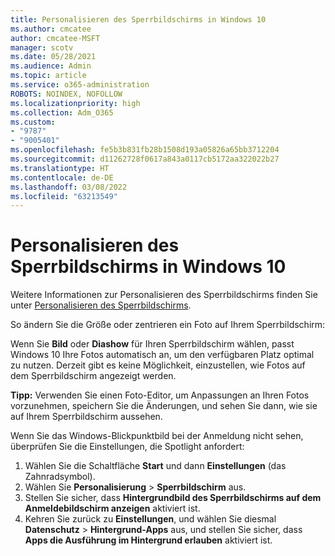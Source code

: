 ```yaml
---
title: Personalisieren des Sperrbildschirms in Windows 10
ms.author: cmcatee
author: cmcatee-MSFT
manager: scotv
ms.date: 05/28/2021
ms.audience: Admin
ms.topic: article
ms.service: o365-administration
ROBOTS: NOINDEX, NOFOLLOW
ms.localizationpriority: high
ms.collection: Adm_O365
ms.custom:
- "9787"
- "9005401"
ms.openlocfilehash: fe5b3b831fb28b1508d193a05826a65bb3712204
ms.sourcegitcommit: d11262728f0617a843a0117cb5172aa322022b27
ms.translationtype: HT
ms.contentlocale: de-DE
ms.lasthandoff: 03/08/2022
ms.locfileid: "63213549"
---
```

# <a name="personalize-your-lock-screen-in-windows-10"></a>Personalisieren des Sperrbildschirms in Windows 10

Weitere Informationen zur Personalisieren des Sperrbildschirms finden Sie unter [Personalisieren des Sperrbildschirms](https://support.microsoft.com/windows/personalize-your-lock-screen-81dab9b0-35cf-887c-84a0-6de8ef72bea0).

So ändern Sie die Größe oder zentrieren ein Foto auf Ihrem Sperrbildschirm:

Wenn Sie **Bild** oder **Diashow** für Ihren Sperrbildschirm wählen, passt Windows 10 Ihre Fotos automatisch an, um den verfügbaren Platz optimal zu nutzen. Derzeit gibt es keine Möglichkeit, einzustellen, wie Fotos auf dem Sperrbildschirm angezeigt werden.

**Tipp:** Verwenden Sie einen Foto-Editor, um Anpassungen an Ihren Fotos vorzunehmen, speichern Sie die Änderungen, und sehen Sie dann, wie sie auf Ihrem Sperrbildschirm aussehen.

Wenn Sie das Windows-Blickpunktbild bei der Anmeldung nicht sehen, überprüfen Sie die Einstellungen, die Spotlight anfordert: 

1. Wählen Sie die Schaltfläche **Start** und dann **Einstellungen** (das Zahnradsymbol).
1. Wählen Sie **Personalisierung** > **Sperrbildschirm** aus.
1. Stellen Sie sicher, dass **Hintergrundbild des Sperrbildschirms auf dem Anmeldebildschirm anzeigen** aktiviert ist.
1. Kehren Sie zurück zu **Einstellungen**, und wählen Sie diesmal **Datenschutz** > **Hintergrund-Apps** aus, und stellen Sie sicher, dass **Apps die Ausführung im Hintergrund erlauben** aktiviert ist.